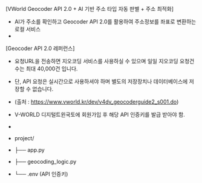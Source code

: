 [VWorld Geocoder API 2.0 + AI 기반 주소 타입 자동 판별 + 주소 최적화]
- AI가 주소를 확인하고 Geocoder API 2.0를 활용하여 주소정보를 좌표로 변환하는 로컬 서비스
- 

[Geocoder API 2.0 레퍼런스]
- 요청URL을 전송하면 지오코딩 서비스를 사용하실 수 있으며 일일 지오코딩 요청건수는 최대 40,000건 입니다.
- 단, API 요청은 실시간으로 사용하셔야 하며 별도의 저장장치나 데이터베이스에 저장할 수 없습니다.
- (출처 : https://www.vworld.kr/dev/v4dv_geocoderguide2_s001.do)
- V-WORLD 디지털트윈국토에 회원가입 후 해당 API 인증키를 발급 받아야 함.
-

- project/
- ├── app.py
- ├── geocoding_logic.py
- └── .env (API 인증키)
